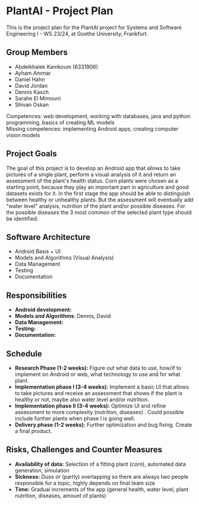 # PlantAI - Project Plan

This is the project plan for the PlantAI project for Systems and Software Engineering I - WS 23/24, at Goethe University, Frankfurt.

## Group Members

* Abdelkhalek Kamkoum (6331906)
* Ayham Ammar
* Daniel Hahn
* David Jordan
* Dennis Kasch
* Sarahe El Mimouni
* Shivan Oskan

Competences: web development, working with databases, java and python programming, basics of creating ML models  
Missing competences: implementing Android apps, creating computer vision models

## Project Goals

The goal of this project is to develop an Android app that allows to take pictures of a single plant, perform a visual analysis of it and return an assessment of the plant's health status. Corn plants were chosen as a starting point, because they play an important part in agriculture and good datasets exists for it. In the first stage the app should be able to distinguish between healthy or unhealthy plants. But the assessment will eventually add "water level" analysis, nutrition of the plant and/or possible diseases. For the possible diseases the 3 most common of the selected plant type should be identified.

## Software Architecture

* Android Basis + UI
* Models and Algorithms (Visual Analysis)
* Data Management
* Testing
* Documentation

## Responsibilities

* **Android development:** 
* **Models and Algorithms**: Dennis, David
* **Data Management:**
* **Testing:**
* **Documentation:**


## Schedule

* **Research Phase (1-2 weeks):** Figure out what data to use, how/if to implement on Android or web, what technology to use and for what plant.
* **Implementation phase I (3-4 weeks):** Implement a basic UI that allows to take pictures and receive an assessment that shows if the plant is healthy or not, maybe also water level and/or nutrition.
* **Implementation phase II (3-4 weeks):** Optimize UI and refine assessment to more complexity (nutrition, diseases) . Could possible include further plants when phase I is going well.
* **Delivery phase (1-2 weeks):** Further optimization and bug fixing. Create a final product.

## Risks, Challenges and Counter Measures

* **Availability of data:** Selection of a fitting plant (corn), automated data generation, simulation
* **Sickness:** Duos or (partly) overlapping so there are always two people responsible for a topic, highly depends on final team size
* **Time:** Gradual increments of the app (general health, water level, plant nutrition, diseases, amount of plants)
